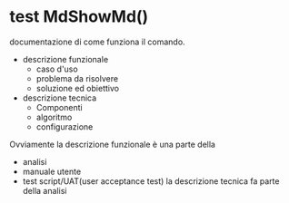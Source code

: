 ﻿# test MdShowMd()



documentazione di come funziona il comando.
- descrizione funzionale
    - caso d'uso
    - problema da risolvere
    - soluzione ed obiettivo
- descrizione tecnica
    - Componenti
    - algoritmo
    - configurazione


Ovviamente la descrizione funzionale è una parte della 
- analisi
- manuale utente
- test script/UAT(user acceptance test)
la descrizione tecnica fa parte della analisi
